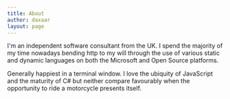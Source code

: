 ```yaml
---
title: About
author: daxaar
layout: page
---
```


I'm an independent software consultant from the UK.  I spend the majority of my time nowadays bending http to my will through the use of various static and dynamic languages on both the Microsoft and Open Source platforms.

Generally happiest in a terminal window.  I love the ubiquity of JavaScript and the maturity of C# but neither compare favourably when the opportunity to ride a motorcycle presents itself.
